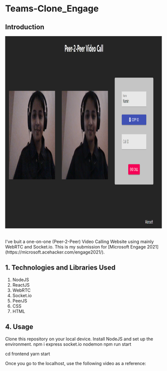 # Teams-Clone_Engage

## Introduction
<p align = "center">
<img src="https://github.com/narmin24/Teams-Clone_Engage/blob/main/Call_connected.png" width="650" height="620"> 
 </p> 
<br />
I've buit a one-on-one (Peer-2-Peer) Video Calling Website using mainly WebRTC and Socket.io. 
This is my submission for [Microsoft Engage 2021](https://microsoft.acehacker.com/engage2021/).

## 1. Technologies and Libraries Used

1. NodeJS
2. ReactJS
3. WebRTC
4. Socket.io
5. PeerJS
6. CSS
7. HTML



## 4. Usage
Clone this repository on your local device. Install NodeJS and set up the environment.
npm i express socket.io nodemon
npm run start

cd frontend
yarn start

Once you go to the localhost, use the following video as a reference:

